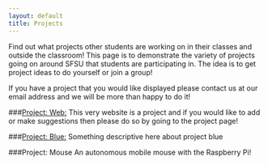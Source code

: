 ```yaml
---
layout: default
title: Projects
---
```

Find out what projects other students are working on in their classes and outside the classroom! This page is to demonstrate the variety of projects going on around SFSU that students are participating in. The idea is to get project ideas to do yourself or join a group!

If you have a project that you would like displayed please contact us at our email address and we will be more than happy to do it!

###<a href="project_web.html">Project: Web:</a>
This very website is a project and if you would like to add or make suggestions then please do so by going to the project page!

###<a href="project_blue.html">Project: Blue:</a>
Something descriptive here about project blue

###Project: Mouse
An autonomous mobile mouse with the Raspberry Pi!
